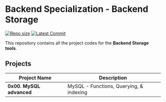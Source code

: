 # **Backend Specialization - Backend Storage**

[![Repo size](https://img.shields.io/github/repo-size/HoudaAbdellaoui1/alx-backend-storage)](https://github.com/HoudaAbdellaoui1/alx-backend-storage)
[![Latest Commit](https://img.shields.io/github/last-commit/HoudaAbdellaoui1/alx-backend-storage)](https://github.com/HoudaAbdellaoui1/alx-backend-storage/commits/main)

This repository contains all the project codes for the **Backend Storage tools**.

## **Projects**

| Project Name                 | Description                                    |
|------------------------------|------------------------------------------------|
| **0x00. MySQL advanced**            | MySQL - Functions, Querying, & indexing    |
